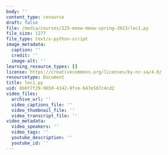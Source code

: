 ```yaml
---
body: ''
content_type: resource
draft: false
file: /media/courses/225-meow-meow-spring-2023/lec1.py
file_size: 1277
file_type: text/x-python-script
image_metadata:
  caption: ''
  credit: ''
  image-alt: ''
learning_resource_types: []
license: https://creativecommons.org/licenses/by-nc-sa/4.0/
resourcetype: Document
title: lec1.py
uid: 8b6f7f29-9650-4142-9fce-b47e587c4cd2
video_files:
  archive_url: ''
  video_captions_file: ''
  video_thumbnail_file: ''
  video_transcript_file: ''
video_metadata:
  video_speakers: ''
  video_tags: ''
  youtube_description: ''
  youtube_id: ''
---
```

